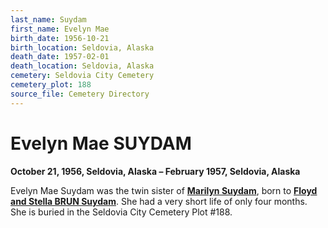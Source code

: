 ```yaml
---
last_name: Suydam
first_name: Evelyn Mae
birth_date: 1956-10-21
birth_location: Seldovia, Alaska
death_date: 1957-02-01
death_location: Seldovia, Alaska
cemetery: Seldovia City Cemetery
cemetery_plot: 188
source_file: Cemetery Directory
---
```

# Evelyn Mae SUYDAM

**October 21, 1956, Seldovia, Alaska – February 1957, Seldovia, Alaska**

Evelyn Mae Suydam was the twin sister of [**Marilyn Suydam**](./Fisk_Marilyn_Suydam), born to [**Floyd and Stella BRUN Suydam**](./Suydam_Stella_Alexandria_Brun). She had a very short life of only four months. She is buried in the Seldovia City
Cemetery Plot \#188.
